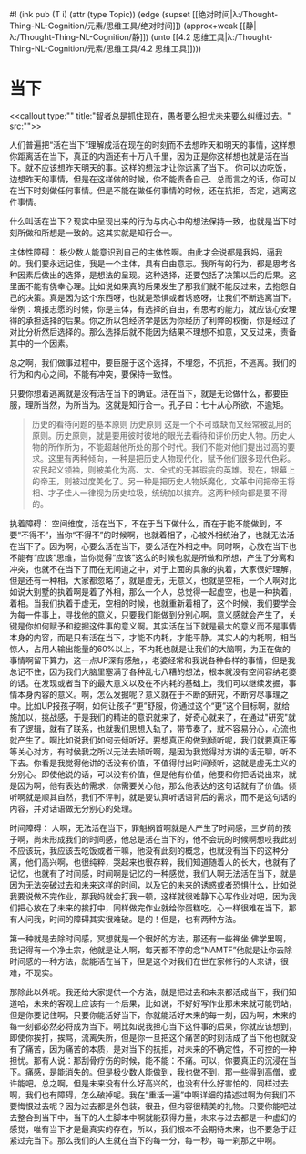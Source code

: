 #! (ink pub (T i) (attr (type Topic)) (edge (supset [[绝对时间|λ:/Thought-Thing-NL-Cognition/元素/思维工具/绝对时间]]) (approx+weak [[静|λ:/Thought-Thing-NL-Cognition/静]]) (unto [[4.2 思维工具|λ:/Thought-Thing-NL-Cognition/元素/思维工具/4.2 思维工具]])))

# 当下

<<callout type:"" title:"智者总是抓住现在，愚者要么担忧未来要么纠缠过去。" src:"">>

人们普遍把“活在当下”理解成活在现在的时刻而不去想昨天和明天的事情，这样想你距离活在当下，真正的内涵还有十万八千里，因为正是你这样想也就是活在当下。就不应该想昨天明天的事。这样的想法才让你远离了当下。
你可以边吃饭，边想昨天的事情，但是在这样做的时候，你不能责备自己、总而言之的话，你可以在当下时刻做任何事情。但是不能在做任何事情的时候，还在抗拒，否定，逃离这件事情。

什么叫活在当下？现实中呈现出来的行为与内心中的想法保持一致，也就是当下时刻所做和所想是一致的。这其实就是知行合一。

主体性障碍：
极少数人能意识到自己的主体性啊。由此才会说都是我妈，逼我的。我们要永远记住，我是一个主体，具有自由意志。我所有的行为，都是思考各种因素后做出的选择，是想法的呈现。这种选择，还要包括了决策以后的后果。这里面不能有侥幸心理。比如说如果真的后果发生了那我们就不能反过来，去抱怨自己的决策。真是因为这个东西呀，也就是恐惧或者诱惑呀，让我们不断逃离当下。举例：填报志愿的时候，你是主体，有选择的自由，有思考的能力，就应该心安理得的承担选择的后果。你之所以包经济学是因为你经历了利弊的权衡，你是经过了对比分析然后选择的。那么选择后就不能因为结果不理想不如意，又反过来，责备其中的一个因素。

总之啊，我们做事过程中，要臣服于这个选择，不埋怨，不抗拒，不逃离。我们的行为和内心之间，不能有冲突，要保持一致性。

只要你想着逃离就是没有活在当下的确证。活在当下，就是无论做什么，都要臣服，理所当然，为所当为。这就是知行合一。孔子曰：七十从心所欲，不逾矩。


>历史的看待问题的基本原则
历史原则
这是一个不可或缺而又经常被乱用的原则。历史原则，就是要用彼时彼地的眼光去看待和评价历史人物。历史人物的所作所为，不能超越他所处的那个时代。我们不能对他们提出过高的要求。这里有两种倾向，一种是把历史人物现代化，赋予他们很多现代色彩。农民起义领袖，则被美化为高、大、全式的无甚瑕疵的英雄。现在，银幕上的帝王，则被过度美化了。另一种是把历史人物妖魔化，文革中间把帝王将相、才子佳人一律视为历史垃圾，统统加以摈弃。这两种倾向都是要不得的。



执着障碍：
空间维度，活在当下，不在于当下做什么，而在于能不能做到，不要“不得不”，当你“不得不”的时候啊，也就着相了，心被外相统治了，也就无法活在当下了。因为啊，心要么活在当下，要么活在外相之中。同时啊，心放在当下也不能有“应该”思维，当你觉得“应该”这么的时候也就是所做和所想，产生了分离和冲突，也就不在当下了而在无间道之中，对于上面的具象的执着，大家很好理解，但是还有一种相，大家都忽略了，就是虚无，无意义，也就是空相，一个人啊对比如说大别墅的执着啊是着了外相，那么一个人，总觉得一起虚空，也是一种执着，着相。当我们执着于虚无，空相的时候，也就重新着相了，这个时候，我们要学会为每一件事上，寻找他的意义，只要我们能做到分别心啊，意义感就会产生了，关键是你如何赋予和挖掘这件事的意义啊。其实活在当下就是最大的意义而不是事情本身的内容，而是只有活在当下，才能不内耗，才能平静。其实人的内耗啊，相当惊人，占用人输出能量的60%以上，不内耗也就是让我们的大脑啊，为正在做的事情啊留下算力，这一点UP深有感触，，老婆经常和我说各种各样的事情，但是我总记不住，因为我们大脑里塞满了各种乱七八糟的想法，根本就没有空间容纳老婆的话。在发现或者当下的最大意义以及在不内耗的基础上，我们可以继续发掘，事情本身内容的意义。啊，怎么发掘呢？意义就在于不断的研究，不断穷尽事理之中。比如UP报孩子啊，如何让孩子“更”舒服，你通过这个“更”这个目标啊，就给施加以，挑战感，于是我们的精进的意识就来了，好奇心就来了，在通过"研究"就有了逻辑，就有了联系，也就我们思想入轨了，带节奏了，就不容易分心，心流也就产生了。啊比如说我们如何去倾听好。要想真正的做到倾听呢，我们就要真正等等关心对方，有时候我之所以无法去倾听啊，是因为我觉得对方讲的话无聊，听不下去。你看是我觉得他讲的话没有价值，不值得付出时间倾听，这就是虚无主义的分别心。即使他说的话，可以没有价值，但是他有价值，他要和你把话说出来，就是因为啊，他有表达的需求，你需要关心他，那么他表达的这句话就有了价值。倾听啊就是顺其自然，我们不评判，就是要认真听话语背后的需求，而不是这句话的内容，并对话语做无分别心的处理。

时间障碍：
人啊，无法活在当下，罪魁祸首啊就是人产生了时间感，三岁前的孩子啊，尚未形成我们的时间感，他总是活在当下的，他不会玩的时候啊想哎我此刻不应该玩，我应该去吃饭或者干嘛，他没有此刻的概念，也就没有当下的这种分离，他们高兴啊，也很纯粹，哭起来也很存粹，我们知道随着人的长大，也就有了记忆，也就有了时间感，时间啊是记忆的一种感觉，我们人啊无法活在当下，就是因为无法突破过去和未来这样的时间，以及它的未来的诱惑或者恐惧什么，比如说我要说做不完作业，那我妈就会打我一顿，这样就很难静下心写作业对吧，因为我们把心放在了未来的挨打中，同样做完作业就给你蛋糕吃，心一样很难在当下，那有人问我，时间的障碍其实很难破。是的！但是，也有两种方法。

第一种就是去除时间感，冥想就是一个很好的方法，那还有一些禅坐.佛学里啊，我记得有一个净土宗，他就是让人啊，每天都不停的念“NAMTF”他就是让你去除时间感的一种方法，就能活在当下，但是这个对我们在世在家修行的人来讲，很难，不现实。

那除此以外呢。我还给大家提供一个方法，就是把过去和未来都活成当下，我们知道哈，未来的客观上应该有一个后果，比如说，不好好写作业那未来就可能罚站，但是你要记住啊，只要你能活好当下，你就能活好未来的每一刻，因为啊，未来的每一刻都必然必将成为当下。啊比如说我担心当下这件事的后果，你就应该想到，即使你挨打，挨骂，流离失所，但是你一旦把这个痛苦的时刻活成了当下他也就没有了痛苦，因为痛苦的本质，是对当下的抗拒，对未来的不确定性，不可控的一种担忧。那有人说：那刮骨疗伤的时候，能不能：不痛。可以，你要真正的沉浸在当下。痛感，是能消失的。但是极少数人能做到，我也做不到，那一些得到高僧，或许能吧。总之啊，但是未来没有什么好高兴的，也没有什么好害怕的，同样过去啊，我们也有障碍，怎么破掉呢。我在“重活一遍”中啊详细的描述过啊为何我们不要悔恨过去呢？因为过去都是外包装，很丑，但内容很精美的礼物。只要你能吧过去整合到当下中，当下的人生脚本中啊就能获得力量，未来与过去都是一种虚幻的感觉，唯有当下才是最真实的存在，所以，我们根本不会期待未来，也不要急于赶紧过完当下。那么我们的人生就在当下的每一分，每一秒，每一刹那之中啊。



